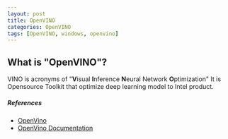 ```yaml
---
layout: post
title: OpenVINO
categories: OpenVINO
tags: [OpenVINO, windows, openvino]
---
```


## What is "OpenVINO"?
VINO is acronyms of "<b>V</b>isual <b>I</b>nference <b>N</b>eural Network <b>O</b>ptimization"
It is Opensource Toolkit that optimize deep learning model to Intel product.


##### References
- [OpenVino](https://www.intel.com/content/www/us/en/developer/tools/openvino-toolkit/overview.html)
- [OpenVino Documentation](https://docs.openvino.ai/latest/index.html)